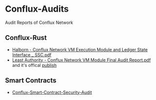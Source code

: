 # Conflux-Audits

Audit Reports of Conflux Network

## Conflux-Rust

* [Halborn - Conflux Network VM Execution Module and Ledger State Interface _ SSC.pdf](./Halborn%20-%20Conflux%20Network%20VM%20Execution%20Module%20and%20Ledger%20State%20Interface%20_%20SSC.pdf)
* [Least Authority - Conflux Network VM Module Final Audit Report.pdf](./Least%20Authority%20-%20Conflux%20Network%20VM%20Module%20Final%20Audit%20Report.pdf) and it's offical [publish](https://leastauthority.com/blog/audit-of-conflux-network-vm/)

## Smart Contracts

* [Conflux-Smart-Contract-Security-Audit](./Conflux-Smart-Contract-Security-Audit.pdf)
  
